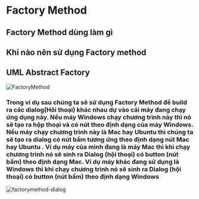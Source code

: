 # Factory Method
## Factory Method dùng làm gì

## Khi nào nên sử dụng Factory method

## UML Abstract Factory
![FactoryMethod](https://user-images.githubusercontent.com/37821007/63338794-bc543e80-c36d-11e9-9bfb-6d27bc46112a.gif)
### Trong ví dụ sau  chúng ta sẽ sử dụng Factory Method để build ra các dialog(Hôi thoại) khác nhau dự vào cái máy đang chạy ứng dụng này. Nếu máy Windows chạy chương trình này thì nó sẽ tạo ra hộp thoại và có nút theo định dạng của máy Windows. Nếu máy chạy chương trình này là Mac hay Ubuntu thì chúng ta sẽ tạo ra dialog có nút bấm  tương ứng theo định dạng nút Mac hay Ubuntu . Ví dụ máy của mình đang là máy Mac thì khi chạy chương trình nó sẽ sinh ra Dialog (hội thoại) có button (nút bấm) theo định dạng Mac. Ví dụ máy khác đang sử dụng là Windows thì khi chạy chương trình nó sẽ sinh ra Dialog (hội thoại) có button (nút bấm) theo định dạng Windows 
![factorymethod-dialog](https://user-images.githubusercontent.com/37821007/63355928-26320f80-c391-11e9-906c-577b8f9c86ef.png)
